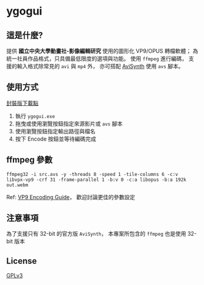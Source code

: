# ygogui

## 這是什麼?
提供 **國立中央大學動畫社-影像編輯研究** 使用的圖形化 VP9/OPUS 轉檔軟體；
為統一社員作品格式，只具備最低限度的選項與功能。
使用 `ffmpeg` 進行編碼，
支援的輸入格式除常見的 `avi` 與 `mp4` 外，
亦可搭配 [AviSynth](http://avisynth.nl/index.php/Main_Page) 使用 `avs` 腳本。


## 使用方式
[封裝版下載點](https://drive.google.com/open?id=1g34wUXLjQGFxyC69HEvggJvMcGHh-08j)
1. 執行 `ygogui.exe`
2. 拖曳或使用瀏覽按鈕指定來源影片或 `avs` 腳本
3. 使用瀏覽按鈕指定輸出路徑與檔名
4. 按下 Encode 按鈕並等待編碼完成

## ffmpeg 參數
```
ffmpeg32 -i src.avs -y -threads 8 -speed 1 -tile-columns 6 -c:v libvpx-vp9 -crf 31 -frame-parallel 1 -b:v 0 -c:a libopus -b:a 192k out.webm
```
Ref: [VP9 Encoding Guide](http://wiki.webmproject.org/ffmpeg/vp9-encoding-guide)，
歡迎討論更佳的參數設定

## 注意事項
為了支援只有 32-bit 的官方版 `AviSynth`，
本專案所包含的 `ffmpeg` 也是使用 32-bit 版本

## License
[GPLv3](LICENSE.md)

